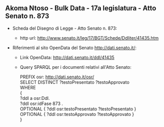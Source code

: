 ## Akoma Ntoso - Bulk Data - 17a legislatura - Atto Senato n. 873 ##

* Scheda del Disegno di Legge - Atto Senato n. 873:
	* http url: http://www.senato.it/leg/17/BGT/Schede/Ddliter/41435.htm

* Riferimenti al sito OpenData del Senato http://dati.senato.it/:
	* Link OpenData: http://dati.senato.it/ddl/41435
	* Query SPARQL per i documenti relativi all'Atto Senato:

        PREFIX osr: <http://dati.senato.it/osr/>  
		SELECT DISTINCT ?testoPresentato ?testoApprovato  
		WHERE  
		{  
		    ?ddl a osr:Ddl.  
		    ?ddl osr:idFase 873 .  
		    OPTIONAL { ?ddl osr:testoPresentato ?testoPresentato }  
		    OPTIONAL { ?ddl osr:testoApprovato ?testoApprovato }  
		}
		